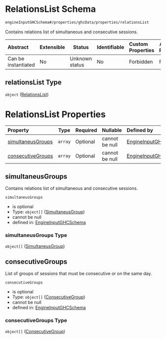 # RelationsList Schema

```txt
engineInputGHCSchema#/properties/ghcData/properties/relationsList
```

Contains relations list of simultaneous and consecutive sessions.


| Abstract            | Extensible | Status         | Identifiable | Custom Properties | Additional Properties | Access Restrictions | Defined In                                                         |
| :------------------ | ---------- | -------------- | ------------ | :---------------- | --------------------- | ------------------- | ------------------------------------------------------------------ |
| Can be instantiated | No         | Unknown status | No           | Forbidden         | Forbidden             | none                | [ghc.schema.json\*](../out/ghc.schema.json "open original schema") |

## relationsList Type

`object` ([RelationsList](ghc-properties-ghcdata-properties-relationslist.md))

# RelationsList Properties

| Property                                | Type    | Required | Nullable       | Defined by                                                                                                                                                                                               |
| :-------------------------------------- | ------- | -------- | -------------- | :------------------------------------------------------------------------------------------------------------------------------------------------------------------------------------------------------- |
| [simultaneusGroups](#simultaneusgroups) | `array` | Optional | cannot be null | [EngineInputGHCSchema](ghc-properties-ghcdata-properties-relationslist-properties-simultaneusgroups.md "engineInputGHCSchema#/properties/ghcData/properties/relationsList/properties/simultaneusGroups") |
| [consecutiveGroups](#consecutivegroups) | `array` | Optional | cannot be null | [EngineInputGHCSchema](ghc-properties-ghcdata-properties-relationslist-properties-consecutivegroups.md "engineInputGHCSchema#/properties/ghcData/properties/relationsList/properties/consecutiveGroups") |

## simultaneusGroups

Contains relations list of simultaneous and consecutive sessions.


`simultaneusGroups`

-   is optional
-   Type: `object[]` ([SimultaneusGroup](ghc-properties-ghcdata-properties-relationslist-properties-simultaneusgroups-simultaneusgroup.md))
-   cannot be null
-   defined in: [EngineInputGHCSchema](ghc-properties-ghcdata-properties-relationslist-properties-simultaneusgroups.md "engineInputGHCSchema#/properties/ghcData/properties/relationsList/properties/simultaneusGroups")

### simultaneusGroups Type

`object[]` ([SimultaneusGroup](ghc-properties-ghcdata-properties-relationslist-properties-simultaneusgroups-simultaneusgroup.md))

## consecutiveGroups

List of groups of sessions that must be consecutive or on the same day.


`consecutiveGroups`

-   is optional
-   Type: `object[]` ([ConsecutiveGroup](ghc-properties-ghcdata-properties-relationslist-properties-consecutivegroups-consecutivegroup.md))
-   cannot be null
-   defined in: [EngineInputGHCSchema](ghc-properties-ghcdata-properties-relationslist-properties-consecutivegroups.md "engineInputGHCSchema#/properties/ghcData/properties/relationsList/properties/consecutiveGroups")

### consecutiveGroups Type

`object[]` ([ConsecutiveGroup](ghc-properties-ghcdata-properties-relationslist-properties-consecutivegroups-consecutivegroup.md))

